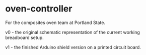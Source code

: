 oven-controller
===============

For the composites oven team at Portland State. 

v0 - the original schematic representation of the current working breadboard setup.

v1 - the finished Arduino shield version on a printed circuit board.
